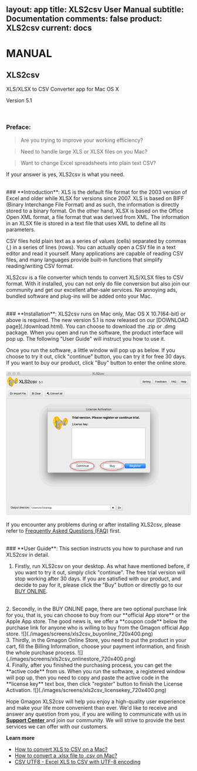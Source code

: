 layout: app
title: XLS2csv User Manual
subtitle: Documentation
comments: false
product: XLS2csv
current: docs
---

# MANUAL
## XLS2csv
XLS/XLSX to CSV Converter app for Mac OS X

Version 5.1


<br>

 ### **Preface**:

>Are you trying to improve your working efficiency?

>Need to handle large XLS or XLSX files on you Mac?

>Want to change Excel spreadsheets into plain text CSV?

If your answer is yes, XLS2csv is what you need.

<br>
### **Introduction**: 
XLS is the default file format for the 2003 version of Excel and older while XLSX for versions since 2007. XLS is based on BIFF (Binary Interchange File Format) and as such, the information is directly stored to a binary format. On the other hand, XLSX is based on the Office Open XML format, a file format that was derived from XML. The information in an XLSX file is stored in a text file that uses XML to define all its parameters.

CSV files hold plain text as a series of values (cells) separated by commas (,) in a series of lines (rows). You can actually open a CSV file in a text editor and read it yourself. Many applications are capable of reading CSV files, and many languages provide built-in functions that simplify reading/writing CSV format.

XLS2csv is a file converter which tends to convert XLS/XLSX files to CSV format. With it installed, you can not only do file conversion but also join our community and get our excellent after-sale services. No annoying ads, bundled software and plug-ins will be added onto your Mac. 

<br>
### **Installation**:
XLS2csv runs on Mac only, Mac OS X 10.7(64-bit) or above is required. The new version 5.1 is now released on our [DOWNLOAD page](./download.html). You can choose to download the .zip or .dmg package. When you open and run the software, the product interface will pop up. The following "User Guide" will instruct you how to use it. 

 Once you run the software, a little window will pop up as below. If you choose to try it out, click "continue" button, you can try it for free 30 days. If you want to buy our product, click "Buy" button to enter the online store. 

![](./images/screens/xls2csv_trialversion_720x400.png) 

If you encounter any problems during or after installing XLS2csv, please refer to [Frequently Asked Questions (FAQ)](./faq.html) first.

<br>
### **User Guide**:
This section instructs you how to purchase and run XLS2csv in detail. 

1. Firstly, run XLS2csv on your desktop. As what have mentioned before, if you want to try it out, simply click "continue". The free trial version will stop working after 30 days. If you are satisfied with our product, and decide to pay for it, please click the "Buy" button or directly go to our [BUY ONLINE](./buy.html).
<br>
2. Secondly, in the BUY ONLINE page, there are two optional purchase link for you, that is, you can choose to buy from our **official App store** or the Apple App store. The good news is, we offer a **coupon code** below the purchase link for anyone who is willing to buy from the Gmagon official App store. 
![](./images/screens/xls2csv_buyonline_720x400.png) 
<br>
3. Thirdly, in the Gmagon Online Store, you need to put the product in your cart, fill the Billing Information, choose your payment information, and finish the whole purchase process.
![](./images/screens/xls2csv_onlinestore_720x400.png) 
<br>
4. Finally, after you finished the purchasing process, you can get the **active code** from us. When you run the software, a registered window will pop up, then you need to copy and paste the active code in the **license key** text box, then click "register" button to finish the License Activation.
![](./images/screens/xls2csv_licensekey_720x400.png)  

Hope Gmagon XLS2csv will help you enjoy a high-quality user experience and make your life more convenient than ever. We'd like to receive and answer any question from you, if you are willing to communicate with us in <a href="https://gitter.im/Gmagon/support" target="_blank" rel="nofollow me noopener noreferrer"> <strong>Support Center</strong> </a> and join our community. We will strive to provide the best services we can offer with our customers. 

**Learn more**
- [How to convert XLS to CSV on a Mac? ](../../../guide/convert-xls-to-csv-on-mac.html)
- [How to convert a .xlsx file to .csv on Mac?](../../../guide/how-to-convert-a-xlsx-file-to-csv-on-mac.html)
- [CSV UTF8 - Excel XLS to CSV with UTF-8 encoding ](../../../guide/xls2csv/csv-utf8.html)
